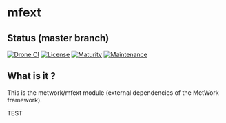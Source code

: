 # mfext

## Status (master branch)
 
[![Drone CI](http://metwork-framework.org:8000/api/badges/metwork-framework/mfext/status.svg)](http://metwork-framework.org:8000/metwork-framework/mfext)
[![License](https://github.com/metwork-framework/resources/blob/master/badges/bsd.svg)]()
[![Maturity](https://github.com/metwork-framework/resources/blob/master/badges/beta.svg)]()
[![Maintenance](https://github.com/metwork-framework/resources/blob/master/badges/maintained.svg)]()

## What is it ?

This is the metwork/mfext module (external dependencies of the MetWork framework).

TEST
